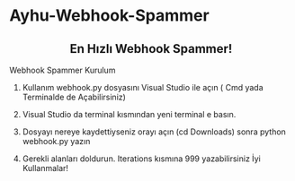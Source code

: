 
# Ayhu-Webhook-Spammer
</h1>

<h2 align="center">
  En Hızlı Webhook Spammer!
</h2>
 <a id="Kurulum"></a>  Webhook Spammer Kurulum

1. Kullanım webhook.py dosyasını Visual Studio ile açın ( Cmd yada Terminalde de Açabilirsiniz)

2. Visual Studio da terminal kısmından yeni terminal e basın.

3. Dosyayı nereye kaydettiyseniz orayı açın (cd Downloads) sonra python webhook.py yazın

4. Gerekli alanları doldurun. Iterations kısmına 999 yazabilirsiniz İyi Kullanmalar! 
